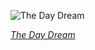 
![The Day Dream](https://upload.wikimedia.org/wikipedia/commons/thumb/b/b1/Dante_Gabriel_Rossetti_-_The_Day_Dream_-_Google_Art_Project.jpg/450px-Dante_Gabriel_Rossetti_-_The_Day_Dream_-_Google_Art_Project.jpg)

*[The Day Dream](https://wikipedia.org/wiki/File:Dante_Gabriel_Rossetti_-_The_Day_Dream_-_Google_Art_Project.jpg)*
